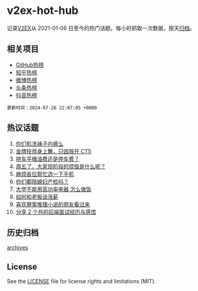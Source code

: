 # v2ex-hot-hub

 记录[V2EX](https://www.v2ex.com/)从 2021-01-06 日至今的热门话题。每小时抓取一次数据，按天[归档](archives)。
 
 ## 相关项目

- [GitHub热榜](https://github.com/snaildev/github-hot-hub)
- [知乎热榜](https://github.com/snaildev/zhihu-hot-hub)
- [微博热榜](https://github.com/snaildev/weibo-hot-hub)
- [头条热榜](https://github.com/snaildev/toutiao-hot-hub)
- [抖音热榜](https://github.com/snaildev/douyin-hot-hub)


 `更新时间：2024-07-26 22:07:05 +0800`

## 热议话题

1. [你们机洗袜子内裤么](https://www.v2ex.com/t/1060274)
1. [金牌技师身上舞，只因我开 CT5](https://www.v2ex.com/t/1060306)
1. [拼车平摊油费还是停车费？](https://www.v2ex.com/t/1060311)
1. [周五了，大家现阶段的烦恼是什么呢？](https://www.v2ex.com/t/1060360)
1. [麻烦各位帮忙选一下手机](https://www.v2ex.com/t/1060148)
1. [你们都陪媳妇产检吗？](https://www.v2ex.com/t/1060318)
1. [大学不能用高功率电器 怎么做饭](https://www.v2ex.com/t/1060192)
1. [如何和老板谈涨薪](https://www.v2ex.com/t/1060166)
1. [喜欢罪案推理小说的朋友看过来](https://www.v2ex.com/t/1060201)
1. [分享 2 个月的后端面试经历与感悟](https://www.v2ex.com/t/1060319)

## 历史归档

[archives](archives)

## License

See the [LICENSE](LICENSE) file for license rights and limitations (MIT).
